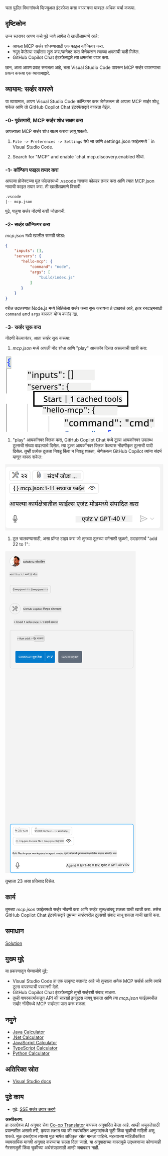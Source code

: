 <!--
CO_OP_TRANSLATOR_METADATA:
{
  "original_hash": "0eb9557780cd0a2551cdb8a16c886b51",
  "translation_date": "2025-06-17T15:33:45+00:00",
  "source_file": "03-GettingStarted/04-vscode/README.md",
  "language_code": "mr"
}
-->
चला पुढील विभागांमध्ये व्हिज्युअल इंटरफेस कसा वापरायचा याबद्दल अधिक चर्चा करूया.

## दृष्टिकोन

उच्च स्तरावर आपण कसे पुढे जावे लागेल ते खालीलप्रमाणे आहे:

- आपला MCP सर्व्हर शोधण्यासाठी एक फाइल कॉन्फिगर करा.
- नमूद केलेल्या सर्व्हरला सुरू करा/कनेक्ट करा जेणेकरून त्याच्या क्षमतांची यादी मिळेल.
- GitHub Copilot Chat इंटरफेसद्वारे त्या क्षमतांचा वापर करा.

छान, आता आपण प्रवाह समजला आहे, चला Visual Studio Code वापरून MCP सर्व्हर वापरण्याचा प्रयत्न करूया एक व्यायामाद्वारे.

## व्यायाम: सर्व्हर वापरणे

या व्यायामात, आपण Visual Studio Code कॉन्फिगर करू जेणेकरून तो आपला MCP सर्व्हर शोधू शकेल आणि तो GitHub Copilot Chat इंटरफेसद्वारे वापरता येईल.

### -0- पूर्वतयारी, MCP सर्व्हर शोध सक्षम करा

आपल्याला MCP सर्व्हर शोध सक्षम करावा लागू शकतो.

1. `File -> Preferences -> Settings` येथे जा आणि settings.json फाईलमध्ये ` in Visual Studio Code.

1. Search for "MCP" and enable `chat.mcp.discovery.enabled शोधा.

### -1- कॉन्फिग फाइल तयार करा

आपल्या प्रोजेक्टच्या मूळ फोल्डरमध्ये .vscode नावाचा फोल्डर तयार करा आणि त्यात MCP.json नावाची फाइल तयार करा. ती खालीलप्रमाणे दिसावी:

```text
.vscode
|-- mcp.json
```

पुढे, पाहूया सर्व्हर नोंदणी कशी जोडायची.

### -2- सर्व्हर कॉन्फिगर करा

*mcp.json* मध्ये खालील सामग्री जोडा:

```json
{
    "inputs": [],
    "servers": {
       "hello-mcp": {
           "command": "node",
           "args": [
               "build/index.js"
           ]
       }
    }
}
```

वरील उदाहरणात Node.js मध्ये लिहिलेला सर्व्हर कसा सुरू करायचा ते दाखवले आहे, इतर रनटाइमसाठी `command` and `args` वापरून योग्य कमांड द्या.

### -3- सर्व्हर सुरू करा

नोंदणी केल्यानंतर, आता सर्व्हर सुरू करूया:

1. *mcp.json* मध्ये आपली नोंद शोधा आणि "play" आयकॉन दिसत असल्याची खात्री करा:

  ![Visual Studio Code मध्ये सर्व्हर सुरू करत आहे](../../../../translated_images/vscode-start-server.8e3c986612e3555de47e5b1e37b2f3020457eeb6a206568570fd74a17e3796ad.mr.png)  

1. "play" आयकॉनवर क्लिक करा, GitHub Copilot Chat मध्ये टूल्स आयकॉनवर उपलब्ध टूल्सची संख्या वाढल्याचे दिसेल. त्या टूल्स आयकॉनवर क्लिक केल्यास नोंदणीकृत टूल्सची यादी दिसेल. तुम्ही प्रत्येक टूलला निवडू किंवा न निवडू शकता, जेणेकरून GitHub Copilot त्यांना संदर्भ म्हणून वापरू शकेल:

  ![Visual Studio Code मध्ये टूल्स](../../../../translated_images/vscode-tool.0b3bbea2fb7d8c26ddf573cad15ef654e55302a323267d8ee6bd742fe7df7fed.mr.png)

1. टूल चालवण्यासाठी, असा प्रॉम्प्ट टाइप करा जो तुमच्या टूलच्या वर्णनाशी जुळतो, उदाहरणार्थ "add 22 to 1":

  ![GitHub Copilot कडून टूल चालवत आहे](../../../../translated_images/vscode-agent.d5a0e0b897331060518fe3f13907677ef52b879db98c64d68a38338608f3751e.mr.png)

  तुम्हाला 23 असा प्रतिसाद दिसेल.

## कार्य

तुमच्या *mcp.json* फाईलमध्ये सर्व्हर नोंदणी करा आणि सर्व्हर सुरू/थांबवू शकता याची खात्री करा. तसेच GitHub Copilot Chat इंटरफेसद्वारे तुमच्या सर्व्हरवरील टूल्सशी संवाद साधू शकता याची खात्री करा.

## समाधान

[Solution](./solution/README.md)

## मुख्य मुद्दे

या प्रकरणातून घेण्याजोगे मुद्दे:

- Visual Studio Code हा एक उत्कृष्ट क्लायंट आहे जो तुम्हाला अनेक MCP सर्व्हर्स आणि त्यांचे टूल्स वापरण्याची परवानगी देतो.
- GitHub Copilot Chat इंटरफेसद्वारे तुम्ही सर्व्हरशी संवाद साधता.
- तुम्ही वापरकर्त्याकडून API की सारखी इनपुट्स मागवू शकता आणि त्या *mcp.json* फाईलमधील सर्व्हर नोंदीमध्ये MCP सर्व्हरला पास करू शकता.

## नमुने

- [Java Calculator](../samples/java/calculator/README.md)
- [.Net Calculator](../../../../03-GettingStarted/samples/csharp)
- [JavaScript Calculator](../samples/javascript/README.md)
- [TypeScript Calculator](../samples/typescript/README.md)
- [Python Calculator](../../../../03-GettingStarted/samples/python)

## अतिरिक्त स्रोत

- [Visual Studio docs](https://code.visualstudio.com/docs/copilot/chat/mcp-servers)

## पुढे काय

- पुढे: [SSE सर्व्हर तयार करणे](/03-GettingStarted/05-sse-server/README.md)

**अस्वीकरण**:  
हा दस्तऐवज AI अनुवाद सेवा [Co-op Translator](https://github.com/Azure/co-op-translator) वापरून अनुवादित केला आहे. आम्ही अचूकतेसाठी प्रयत्नशील असलो तरी, कृपया लक्षात घ्या की स्वयंचलित अनुवादांमध्ये त्रुटी किंवा चुकीची माहिती असू शकते. मूळ दस्तऐवज त्याच्या मूळ भाषेत अधिकृत स्रोत मानला पाहिजे. महत्त्वाच्या माहितीकरिता व्यावसायिक मानवी अनुवाद करण्याचा सल्ला दिला जातो. या अनुवादाच्या वापरामुळे उद्भवणाऱ्या कोणत्याही गैरसमजुती किंवा चुकीच्या अर्थसंग्रहासाठी आम्ही जबाबदार नाही.